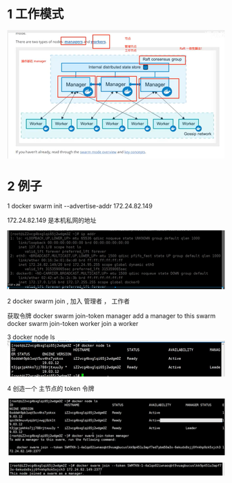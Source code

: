 # 1 工作模式


![](image/Pasted%20image%2020240213180311.png)


# 2 例子

1 
docker swarm init --advertise-addr 172.24.82.149

172.24.82.149 是本机私网的地址 

![](image/Pasted%20image%2020240213181256.png)


2 docker swarm join , 加入 管理者 ， 工作者 

获取令牌
docker swarm join-token manager   add a manager to this swarm 
docker swarm join-token worker    join a worker 

3 docker node ls 
![](image/Pasted%20image%2020240213181814.png)

4 创造一个 主节点的 token 令牌 

![](image/Pasted%20image%2020240213182021.png)

![](image/Pasted%20image%2020240213181952.png)
